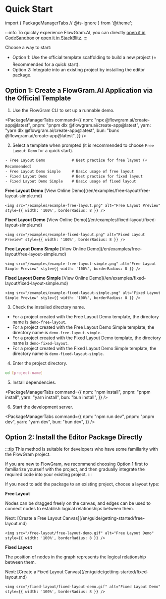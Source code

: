 # Quick Start

import {
  PackageManagerTabs
  // @ts-ignore
} from '@theme';

:::info
To quickly experience FlowGram.AI, you can directly [open it in CodeSandbox](https://codesandbox.io/p/github/louisyoungx/flowgram-demo/main) or [open it in StackBlitz](https://stackblitz.com/~/github.com/louisyoungx/flowgram-demo).
:::

Choose a way to start:

* Option 1: Use the official template scaffolding to build a new project (⭐️ Recommended for a quick start).
* Option 2: Integrate into an existing project by installing the editor package.

## Option 1: Create a FlowGram.AI Application via the Official Template

1. Use the FlowGram CLI to set up a runnable demo.

<PackageManagerTabs
  command={{
npm: "npx @flowgram.ai/create-app@latest",
pnpm: "pnpm dlx @flowgram.ai/create-app@latest",
yarn: "yarn dlx @flowgram.ai/create-app@latest",
bun: "bunx @flowgram.ai/create-app@latest",
}}
/>

2. Select a template when prompted (it is recommended to choose `Free Layout Demo` for a quick start).

```text
- Free Layout Demo            # Best practice for free layout (⭐️ Recommended)
- Free Layout Demo Simple     # Basic usage of free layout
- Fixed Layout Demo           # Best practice for fixed layout
- Fixed Layout Demo Simple    # Basic usage of fixed layout
```

<div style={{ display: 'grid', gridTemplateColumns: 'repeat(2, minmax(320px, 1fr))', gap: 16, marginTop: 12 }}>
  <div>
    <p><strong>Free Layout Demo</strong> [View Online Demo](/en/examples/free-layout/free-layout-simple.md)</p>

    <img src="/examples/example-free-layout.png" alt="Free Layout Preview" style={{ width: '100%', borderRadius: 8 }} />
  </div>

  <div>
    <p><strong>Fixed Layout Demo</strong> [View Online Demo](/en/examples/fixed-layout/fixed-layout-simple.md)</p>

    <img src="/examples/example-fixed-layout.png" alt="Fixed Layout Preview" style={{ width: '100%', borderRadius: 8 }} />
  </div>

  <div>
    <p><strong>Free Layout Demo Simple</strong> [View Online Demo](/en/examples/free-layout/free-layout-simple.md)</p>

    <img src="/examples/example-free-layout-simple.png" alt="Free Layout Simple Preview" style={{ width: '100%', borderRadius: 8 }} />
  </div>

  <div>
    <p><strong>Fixed Layout Demo Simple</strong> [View Online Demo](/en/examples/fixed-layout/fixed-layout-simple.md)</p>

    <img src="/examples/example-fixed-layout-simple.png" alt="Fixed Layout Simple Preview" style={{ width: '100%', borderRadius: 8 }} />
  </div>
</div>

3. Check the installed directory name.

* For a project created with the Free Layout Demo template, the directory name is `demo-free-layout`.
* For a project created with the Free Layout Demo Simple template, the directory name is `demo-free-layout-simple`.
* For a project created with the Fixed Layout Demo template, the directory name is `demo-fixed-layout`.
* For a project created with the Fixed Layout Demo Simple template, the directory name is `demo-fixed-layout-simple`.

4. Enter the project directory.

```sh
cd [project-name]
```

5. Install dependencies.

<PackageManagerTabs
  command={{
npm: "npm install",
pnpm: "pnpm install",
yarn: "yarn install",
bun: "bun install",
}}
/>

6. Start the development server.

<PackageManagerTabs
  command={{
npm: "npm run dev",
pnpm: "pnpm dev",
yarn: "yarn dev",
bun: "bun dev",
}}
/>

## Option 2: Install the Editor Package Directly

:::tip
This method is suitable for developers who have some familiarity with the FlowGram project.

If you are new to FlowGram, we recommend choosing Option 1 first to familiarize yourself with the project, and then gradually integrate the required code into your existing project.
:::

If you need to add the package to an existing project, choose a layout type:

<div style={{ display: 'grid', gridTemplateColumns: '1fr 1fr', gap: 24 }}>
  <div>
    <strong>Free Layout</strong>
    <p>Nodes can be dragged freely on the canvas, and edges can be used to connect nodes to establish logical relationships between them.</p>
    <p>Next: [Create a Free Layout Canvas](/en/guide/getting-started/free-layout.md)</p>

    <img src="/free-layout/free-layout-demo.gif" alt="Free Layout Demo" style={{ width: '100%', borderRadius: 8 }} />
  </div>

  <div>
    <strong>Fixed Layout</strong>
    <p>The position of nodes in the graph represents the logical relationship between them.</p>
    <p>Next: [Create a Fixed Layout Canvas](/en/guide/getting-started/fixed-layout.md)</p>

    <img src="/fixed-layout/fixed-layout-demo.gif" alt="Fixed Layout Demo" style={{ width: '100%', borderRadius: 8 }} />
  </div>
</div>
